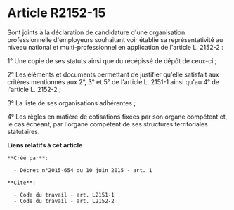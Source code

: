 # Article R2152-15

Sont joints à la déclaration de candidature d'une organisation professionnelle d'employeurs souhaitant voir établie sa
représentativité au niveau national et multi-professionnel en application de l'article L. 2152-2 : 

1° Une copie de ses statuts ainsi que du récépissé de dépôt de ceux-ci ; 

2° Les éléments et documents permettant de justifier qu'elle satisfait aux critères mentionnés aux 2°, 3° et 5° de l'article
L. 2151-1 ainsi qu'au 4° de l'article L. 2152-2 ; 

3° La liste de ses organisations adhérentes ; 

4° Les règles en matière de cotisations fixées par son organe compétent et, le cas échéant, par l'organe compétent de ses
structures territoriales statutaires.

**Liens relatifs à cet article**

	**Créé par**:

	  - Décret n°2015-654 du 10 juin 2015 - art. 1

	**Cite**:

	  - Code du travail - art. L2151-1
	  - Code du travail - art. L2152-2
